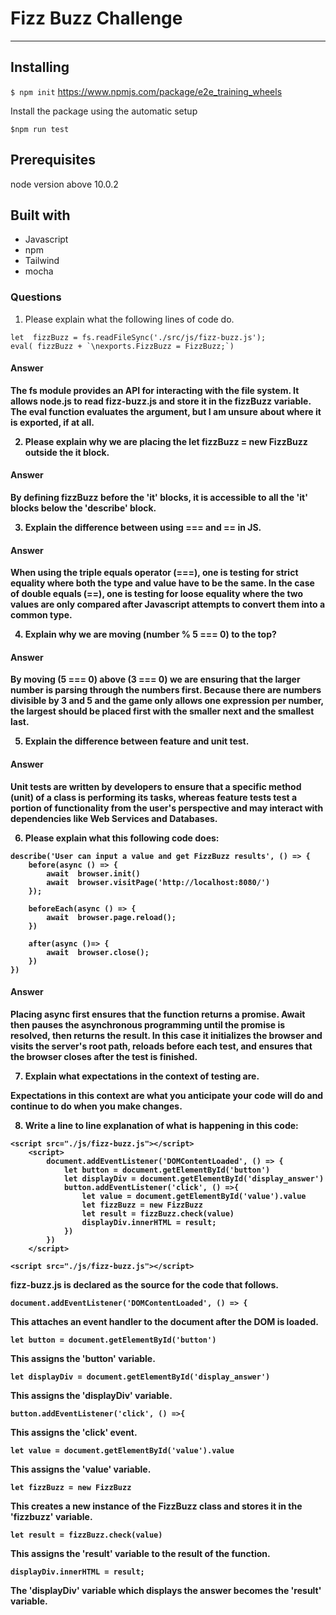 # Fizz Buzz Challenge
---
## Installing
`$ npm init`
https://www.npmjs.com/package/e2e_training_wheels


Install the package using the automatic setup

`$npm run test`


## Prerequisites
node version above 10.0.2


## Built with

- Javascript
- npm
- Tailwind
- mocha


### <strong>Questions</strong>

1. Please explain what the following lines of code do.
```
let  fizzBuzz = fs.readFileSync('./src/js/fizz-buzz.js');
eval( fizzBuzz + `\nexports.FizzBuzz = FizzBuzz;`)
```
#### <strong>Answer<strong>
The fs module provides an API for interacting with the file system.  It allows node.js to read fizz-buzz.js and store it in the fizzBuzz variable.  The eval function evaluates the argument, but I am unsure about where it is exported, if at all.


2. Please explain why we are placing the let fizzBuzz = new FizzBuzz outside the it block.

#### <strong>Answer<strong>
By defining fizzBuzz before the 'it' blocks, it is accessible to all the 'it' blocks below the 'describe' block.


3. Explain the difference between using === and == in JS.

#### <strong>Answer<strong>
When using the triple equals operator (===), one is testing for strict equality where both the type and value have to be the same.  In the case of double equals (==), one is testing for loose equality where the two values are only compared after Javascript attempts to convert them into a common type.

4. Explain why we are moving (number % 5 === 0) to the top?  
#### <strong>Answer<strong>

By moving (5 === 0) above (3 === 0) we are ensuring that the larger number is parsing through the numbers first.  Because there are numbers divisible by 3 and 5 and the game only allows one expression per number, the largest should be placed first with the smaller next and the smallest last.  

5. Explain the difference between feature and unit test.
#### <strong>Answer<strong>

Unit tests are written by developers to ensure that a specific method (unit) of a class is performing its tasks, whereas feature tests test a portion of functionality from the user's perspective and may interact with dependencies like Web Services and Databases.

6. Please explain what this following code does:
````
describe('User can input a value and get FizzBuzz results', () => {
    before(async () => {
        await  browser.init()
        await  browser.visitPage('http://localhost:8080/')
    });

    beforeEach(async () => {
        await  browser.page.reload();
    })

    after(async ()=> {
        await  browser.close();
    })
})
````
#### <strong>Answer<strong>


Placing async first ensures that the function returns a promise.  Await then pauses the asynchronous programming until the promise is resolved, then returns the result.  In this case it initializes the browser and visits the server's root path, reloads before each test, and ensures that the browser closes after the test is finished.

7. Explain what expectations in the context of testing are.

Expectations in this context are what you anticipate your code will do and continue to do when you make changes.  

8. Write a line to line explanation of what is happening in this code:
```
<script src="./js/fizz-buzz.js"></script>
    <script>
        document.addEventListener('DOMContentLoaded', () => {
            let button = document.getElementById('button')
            let displayDiv = document.getElementById('display_answer')
            button.addEventListener('click', () =>{
                let value = document.getElementById('value').value
                let fizzBuzz = new FizzBuzz
                let result = fizzBuzz.check(value)
                displayDiv.innerHTML = result;
            })
        })
    </script>
```
````
<script src="./js/fizz-buzz.js"></script>
````
fizz-buzz.js is declared as the source for the code that follows.
```
document.addEventListener('DOMContentLoaded', () => {
```
This attaches an event handler to the document after the DOM is loaded.
```
let button = document.getElementById('button')
```
This assigns the 'button' variable.
```
let displayDiv = document.getElementById('display_answer')
```
This assigns the 'displayDiv' variable.

```
button.addEventListener('click', () =>{
```
This assigns the 'click' event.
```
let value = document.getElementById('value').value
```
This assigns the 'value' variable.
```
let fizzBuzz = new FizzBuzz
```
This creates a new instance of the FizzBuzz class and stores it in the 'fizzbuzz' variable.
```
let result = fizzBuzz.check(value)
```

This assigns the 'result' variable to the result of the function.
```
displayDiv.innerHTML = result;
```
The 'displayDiv' variable which displays the answer becomes the 'result' variable.


 
































